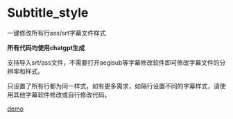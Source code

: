 # Subtitle_style
一键修改所有行ass/srt字幕文件样式

**所有代码均使用chatgpt生成**

支持导入srt/ass文件，不需要打开aegisub等字幕修改软件即可修改字幕文件的分辨率和样式。

只设置了所有行都为同一样式，如有更多需求，如隔行设置不同的字幕样式，请使用其他字幕软件修改或自行修改代码。

[demo](https://maplefz.github.io/Subtitle_style/)
